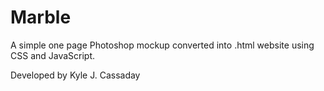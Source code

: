 # Marble

A simple one page Photoshop mockup converted into .html website using CSS and JavaScript.

Developed by Kyle J. Cassaday
